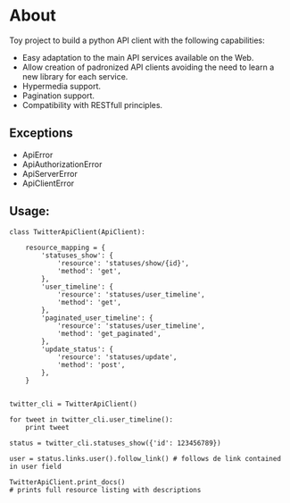 # About

Toy project to build a python API client with the following capabilities:
- Easy adaptation to the main API services available on the Web.
- Allow creation of padronized API clients avoiding the need to learn a new library for each service.
- Hypermedia support.
- Pagination support.
- Compatibility with RESTfull principles.

## Exceptions

- ApiError
- ApiAuthorizationError
- ApiServerError
- ApiClientError

## Usage:

```
class TwitterApiClient(ApiClient):

    resource_mapping = {
        'statuses_show': {
            'resource': 'statuses/show/{id}',
            'method': 'get',
        },
        'user_timeline': {
            'resource': 'statuses/user_timeline',
            'method': 'get',
        },
        'paginated_user_timeline': {
            'resource': 'statuses/user_timeline',
            'method': 'get_paginated',
        },
        'update_status': {
            'resource': 'statuses/update',
            'method': 'post',
        },
    }


twitter_cli = TwitterApiClient()

for tweet in twitter_cli.user_timeline():
    print tweet

status = twitter_cli.statuses_show({'id': 123456789})

user = status.links.user().follow_link() # follows de link contained in user field

TwitterApiClient.print_docs()
# prints full resource listing with descriptions
```
